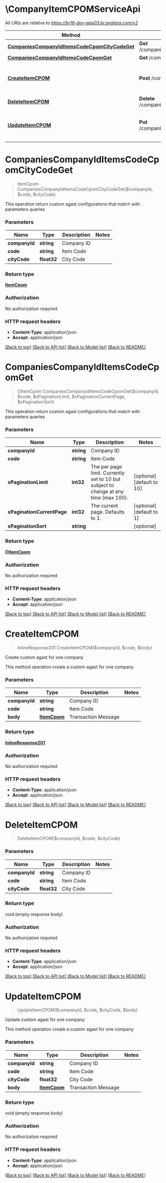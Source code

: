 # \CompanyItemCPOMServiceApi

All URIs are relative to *https://br16-dev-app03.br.avalara.com/v2*

Method | HTTP request | Description
------------- | ------------- | -------------
[**CompaniesCompanyIdItemsCodeCpomCityCodeGet**](CompanyItemCPOMServiceApi.md#CompaniesCompanyIdItemsCodeCpomCityCodeGet) | **Get** /companies/{companyId}/items/{code}/cpom/{cityCode} | 
[**CompaniesCompanyIdItemsCodeCpomGet**](CompanyItemCPOMServiceApi.md#CompaniesCompanyIdItemsCodeCpomGet) | **Get** /companies/{companyId}/items/{code}/cpom | 
[**CreateItemCPOM**](CompanyItemCPOMServiceApi.md#CreateItemCPOM) | **Post** /companies/{companyId}/items/{code}/cpom | Create custom agast for one company
[**DeleteItemCPOM**](CompanyItemCPOMServiceApi.md#DeleteItemCPOM) | **Delete** /companies/{companyId}/items/{code}/cpom/{cityCode} | 
[**UpdateItemCPOM**](CompanyItemCPOMServiceApi.md#UpdateItemCPOM) | **Put** /companies/{companyId}/items/{code}/cpom/{cityCode} | Update custom agast for one company


# **CompaniesCompanyIdItemsCodeCpomCityCodeGet**
> ItemCpom CompaniesCompanyIdItemsCodeCpomCityCodeGet($companyId, $code, $cityCode)



This operation return custom agast configurations that match with parameters queries 


### Parameters

Name | Type | Description  | Notes
------------- | ------------- | ------------- | -------------
 **companyId** | **string**| Company ID | 
 **code** | **string**| Item Code | 
 **cityCode** | **float32**| City Code | 

### Return type

[**ItemCpom**](ItemCpom.md)

### Authorization

No authorization required

### HTTP request headers

 - **Content-Type**: application/json
 - **Accept**: application/json

[[Back to top]](#) [[Back to API list]](../README.md#documentation-for-api-endpoints) [[Back to Model list]](../README.md#documentation-for-models) [[Back to README]](../README.md)

# **CompaniesCompanyIdItemsCodeCpomGet**
> []ItemCpom CompaniesCompanyIdItemsCodeCpomGet($companyId, $code, $xPaginationLimit, $xPaginationCurrentPage, $xPaginationSort)



This operation return custom agast configurations that match with parameters queries 


### Parameters

Name | Type | Description  | Notes
------------- | ------------- | ------------- | -------------
 **companyId** | **string**| Company ID | 
 **code** | **string**| Item Code | 
 **xPaginationLimit** | **int32**| The per page limit. Currently set to 10 but subject to change at any time (max 100). | [optional] [default to 10]
 **xPaginationCurrentPage** | **int32**| The current page. Defaults to 1. | [optional] [default to 1]
 **xPaginationSort** | **string**|  | [optional] 

### Return type

[**[]ItemCpom**](ItemCpom.md)

### Authorization

No authorization required

### HTTP request headers

 - **Content-Type**: application/json
 - **Accept**: application/json

[[Back to top]](#) [[Back to API list]](../README.md#documentation-for-api-endpoints) [[Back to Model list]](../README.md#documentation-for-models) [[Back to README]](../README.md)

# **CreateItemCPOM**
> InlineResponse201 CreateItemCPOM($companyId, $code, $body)

Create custom agast for one company

This method operation create a custom agast for one company 


### Parameters

Name | Type | Description  | Notes
------------- | ------------- | ------------- | -------------
 **companyId** | **string**| Company ID | 
 **code** | **string**| Item Code | 
 **body** | [**ItemCpom**](ItemCpom.md)| Transaction Message | 

### Return type

[**InlineResponse201**](inline_response_201.md)

### Authorization

No authorization required

### HTTP request headers

 - **Content-Type**: application/json
 - **Accept**: application/json

[[Back to top]](#) [[Back to API list]](../README.md#documentation-for-api-endpoints) [[Back to Model list]](../README.md#documentation-for-models) [[Back to README]](../README.md)

# **DeleteItemCPOM**
> DeleteItemCPOM($companyId, $code, $cityCode)




### Parameters

Name | Type | Description  | Notes
------------- | ------------- | ------------- | -------------
 **companyId** | **string**| Company ID | 
 **code** | **string**| Item Code | 
 **cityCode** | **float32**| City Code | 

### Return type

void (empty response body)

### Authorization

No authorization required

### HTTP request headers

 - **Content-Type**: application/json
 - **Accept**: application/json

[[Back to top]](#) [[Back to API list]](../README.md#documentation-for-api-endpoints) [[Back to Model list]](../README.md#documentation-for-models) [[Back to README]](../README.md)

# **UpdateItemCPOM**
> UpdateItemCPOM($companyId, $code, $cityCode, $body)

Update custom agast for one company

This method operation create a custom agast for one company 


### Parameters

Name | Type | Description  | Notes
------------- | ------------- | ------------- | -------------
 **companyId** | **string**| Company ID | 
 **code** | **string**| Item Code | 
 **cityCode** | **float32**| City Code | 
 **body** | [**ItemCpom**](ItemCpom.md)| Transaction Message | 

### Return type

void (empty response body)

### Authorization

No authorization required

### HTTP request headers

 - **Content-Type**: application/json
 - **Accept**: application/json

[[Back to top]](#) [[Back to API list]](../README.md#documentation-for-api-endpoints) [[Back to Model list]](../README.md#documentation-for-models) [[Back to README]](../README.md)

